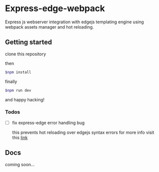 # Express-edge-webpack

Express js webserver integration with edgejs templating engine using webpack assets manager and hot reloading.

## Getting started
clone this repository

then

```bash
$npm install
```

finally

```bash 
$npm run dev
```

and happy hacking!

### Todos
- [ ] fix express-edge error handling bug 

    this prevents hot reloading over edgejs syntax errors
    for more info visit this [link](https://github.com/ecrmnn/express-edge)

## Docs
coming soon...
